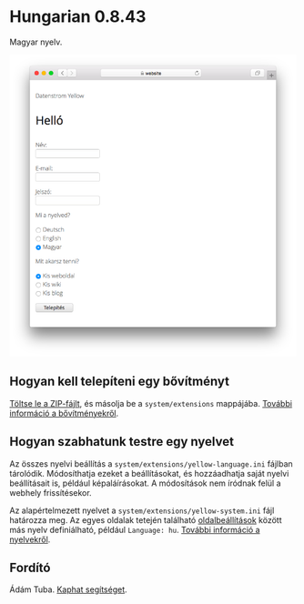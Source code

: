 # Hungarian 0.8.43

Magyar nyelv.

<p align="center"><img src="hungarian-screenshot.png?raw=true" alt="Képernyőkép"></p>

## Hogyan kell telepíteni egy bővítményt

[Töltse le a ZIP-fájlt](https://github.com/datenstrom/yellow-extensions/raw/main/downloads/hungarian.zip), és másolja be a `system/extensions` mappájába. [További információ a bővítményekről](https://github.com/annaesvensson/yellow-update).

## Hogyan szabhatunk testre egy nyelvet

Az összes nyelvi beállítás a `system/extensions/yellow-language.ini` fájlban tárolódik. Módosíthatja ezeket a beállításokat, és hozzáadhatja saját nyelvi beállításait is, például képaláírásokat. A módosítások nem íródnak felül a webhely frissítésekor.

Az alapértelmezett nyelvet a `system/extensions/yellow-system.ini` fájl határozza meg. Az egyes oldalak tetején található [oldalbeállítások](https://github.com/annaesvensson/yellow-core#settings-page) között más nyelv definiálható, például `Language: hu`. [További információ a nyelvekről](https://datenstrom.se/yellow/help/how-to-customise-a-language).

## Fordító

Ádám Tuba. [Kaphat segítséget](https://datenstrom.se/yellow/help/).
